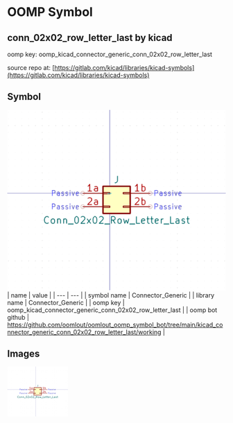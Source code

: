 # OOMP Symbol  
## conn_02x02_row_letter_last  by kicad  
  
oomp key: oomp_kicad_connector_generic_conn_02x02_row_letter_last  
  
source repo at: [https://gitlab.com/kicad/libraries/kicad-symbols](https://gitlab.com/kicad/libraries/kicad-symbols)  
## Symbol  
  
[![working.png](working_600.png)](working.png)  
| name | value | 
| --- | --- | 
| symbol name | Connector_Generic | 
| library name | Connector_Generic | 
| oomp key | oomp_kicad_connector_generic_conn_02x02_row_letter_last | 
| oomp bot github | https://github.com/oomlout/oomlout_oomp_symbol_bot/tree/main/kicad_connector_generic_conn_02x02_row_letter_last/working | 
## Images  
  
[![working.png](working_140.png)](working.png)  
